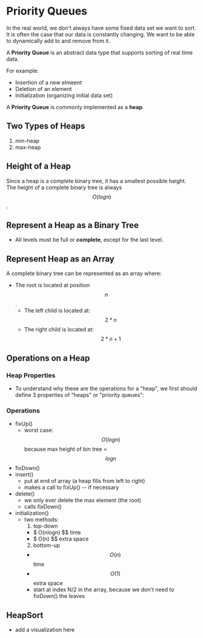 # Priority Queues
In the real world, we don't always have some fixed data set we want to sort.
It is often the case that our data is constantly changing. We want to be able
to dynamically add to and remove from it.

A __Priority Queue__ is an abstract data type that supports sorting of real 
time data.

For example:
- Insertion of a new elmeent
- Deletion of an element
- Initialization (organizing initial data set)

A __Priority Queue__ is commonly implemented as a __heap__.

## Two Types of Heaps
1. min-heap
2. max-heap

## Height of a Heap
Since a heap is a complete binary tree, it has a smallest possible height.
The height of a complete binary tree is always $$ O(log n) $$.

## Represent a Heap as a Binary Tree
* All levels must be full or __complete__, except for the last level.

## Represent Heap as an Array
A complete binary tree can be represented as an array where:
* The root is located at position $$ n $$.
  - The left child is located at: $$ 2*n $$
  - The right child is located at: $$ 2*n + 1 $$

## Operations on a Heap
### Heap Properties
* To understand why these are the operations for a "heap", we first should
  define 3 properties of "heaps" or "priority queues":
### Operations
* fixUp()
  - worst case: $$ O(logn) $$ because max height of bin tree = $$ logn $$
* fixDown()
* insert()
  - put at end of array (a heap fills from left to right)
  - makes a call to fixUp() -- if necessary
* delete()
  - we only ever delete the max element (the root)
  - calls fixDown()
* initialization()
  - two methods:
    1. top-down
      - $ O(nlogn) $$ time
      - $ O(n) $$ extra space
    2. bottom-up
      - $$ O(n) $$ time
      - $$ O(1) $$ extra space
      - start at index N/2 in the array, because we don't need to fixDown()
        the leaves

## HeapSort
* add a visualization here
